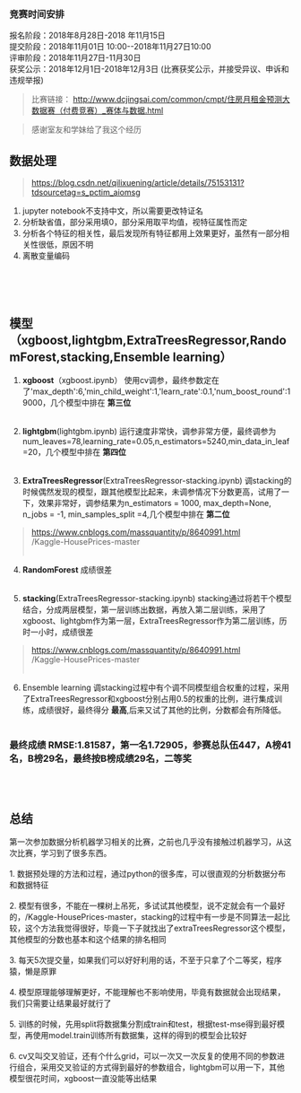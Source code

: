 
### 竞赛时间安排
报名阶段：2018年8月28日-2018 年11月15日<br>
提交阶段：2018年11月01日 10:00--2018年11月27日10:00<br>
评审阶段：2018年11月27日-11月30日<br>
获奖公示：2018年12月1日-2018年12月3日 (比赛获奖公示，并接受异议、申诉和违规举报)<br>
>比赛链接： <http://www.dcjingsai.com/common/cmpt/住房月租金预测大数据赛（付费竞赛）_赛体与数据.html>

>感谢室友和学妹给了我这个经历

## 数据处理

>https://blog.csdn.net/qilixuening/article/details/75153131?tdsourcetag=s_pctim_aiomsg

1. jupyter notebook不支持中文，所以需要更改特证名
2. 分析缺省值，部分采用填0，部分采用取平均值，视特征属性而定
3. 分析各个特征的相关性，最后发现所有特征都用上效果更好，虽然有一部分相关性很低，原因不明
4. 离散变量编码

<br><br><br>

## 模型（xgboost,lightgbm,ExtraTreesRegressor,RandomForest,stacking,Ensemble learning）
1. __xgboost__（xgboost.ipynb）
    使用cv调参，最终参数定在了'max_depth':6,'min_child_weight':1,'learn_rate':0.1,'num_boost_round':19000，几个模型中排在 __第三位__ <br><br>


2. __lightgbm__(lightgbm.ipynb)
    运行速度非常快，调参非常方便，最终调参为num_leaves=78,learning_rate=0.05,n_estimators=5240,min_data_in_leaf=20，几个模型中排在 __第四位__ <br><br>


3. __ExtraTreesRegressor__(ExtraTreesRegressor-stacking.ipynb)
    调stacking的时候偶然发现的模型，跟其他模型比起来，未调参情况下分数更高，试用了一下，效果非常好，调参结果为n_estimators = 1000, max_depth=None, n_jobs = -1, min_samples_split =4,几个模型中排在 __第二位__ 
>https://www.cnblogs.com/massquantity/p/8640991.html<br>
>/Kaggle-HousePrices-master
<br><br>
4. __RandomForest__ 成绩很差<br><br>

5. __stacking__(ExtraTreesRegressor-stacking.ipynb)
    stacking通过将若干个模型结合，分成两层模型，第一层训练出数据，再放入第二层训练，采用了xgboost、lightgbm作为第一层，ExtraTreesRegressor作为第二层训练，历时一小时，成绩很差
>https://www.cnblogs.com/massquantity/p/8640991.html<br>
>/Kaggle-HousePrices-master
<br><br>
6. Ensemble learning
    调stacking过程中有个调不同模型组合权重的过程，采用了ExtraTreesRegressor和xgboost分别占用0.5的权重的比例，进行集成训练，成绩很好，最终得分 __最高__,后来又试了其他的比例，分数都会有所降低。
<br><br>

### 最终成绩 RMSE:1.81587，第一名1.72905，参赛总队伍447，A榜41名，B榜29名，最终按B榜成绩29名，二等奖
<br><br>

## 总结
第一次参加数据分析机器学习相关的比赛，之前也几乎没有接触过机器学习，从这次比赛，学习到了很多东西。<br><br>
    1. 数据预处理的方法和过程，通过python的很多库，可以很直观的分析数据分布和数据特征<br><br>
    2. 模型有很多，不能在一棵树上吊死，多试试其他模型，说不定就会有一个最好的，/Kaggle-HousePrices-master，stacking的过程中有一步是不同算法一起比较，这个方法我觉得很好，毕竟一下子就找出了extraTreesRegressor这个模型，其他模型的分数也基本和这个结果的排名相同<br><br>
    3. 每天5次提交量，如果我们可以好好利用的话，不至于只拿了个二等奖，程序猿，懒是原罪<br><br>
    4. 模型原理能够理解更好，不能理解也不影响使用，毕竟有数据就会出现结果，我们只需要让结果最好就行了<br><br>
    5. 训练的时候，先用split将数据集分割成train和test，根据test-mse得到最好模型，再使用model.train训练所有数据集，这样的得到的模型会比较好<br><br>
    6. cv又叫交叉验证，还有个什么grid，可以一次又一次反复的使用不同的参数进行组合，采用交叉验证的方式得到最好的参数组合，lightgbm可以用一下，其他模型很花时间，xgboost一直没能等出结果<br><br>